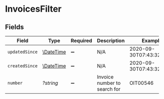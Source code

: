 # InvoicesFilter


## Fields

| Field                                                         | Type                                                          | Required                                                      | Description                                                   | Example                                                       |
| ------------------------------------------------------------- | ------------------------------------------------------------- | ------------------------------------------------------------- | ------------------------------------------------------------- | ------------------------------------------------------------- |
| `updatedSince`                                                | [\DateTime](https://www.php.net/manual/en/class.datetime.php) | :heavy_minus_sign:                                            | N/A                                                           | 2020-09-30T07:43:32.000Z                                      |
| `createdSince`                                                | [\DateTime](https://www.php.net/manual/en/class.datetime.php) | :heavy_minus_sign:                                            | N/A                                                           | 2020-09-30T07:43:32.000Z                                      |
| `number`                                                      | *?string*                                                     | :heavy_minus_sign:                                            | Invoice number to search for                                  | OIT00546                                                      |